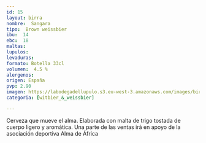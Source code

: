 ```yaml
---
id: 15
layout: birra
nombre:  Sangara
tipo:  Brown weissbier
ibu:  14
ebc:  18
maltas: 
lupulos: 
levaduras: 
formato: Botella 33cl
volumen:  4.5 %
alergenos: 
origen: España
pvp: 2.90
imagen: https://labodegadellupulo.s3.eu-west-3.amazonaws.com/images/birras/sangara.jpg
categoria: [witbier_&_weissbier]

---
```

Cerveza que mueve el alma. Elaborada con malta de trigo tostada de cuerpo ligero y aromática. Una parte de las ventas irá en apoyo de la asociación deportiva Alma de África










